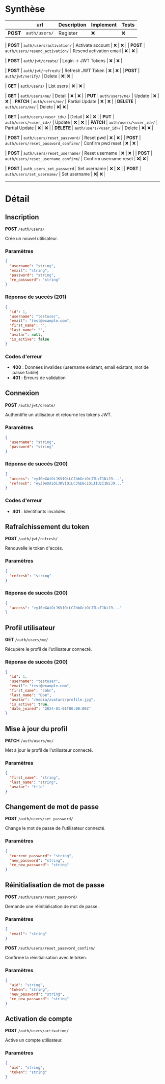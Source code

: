 # Synthèse

|  | url | Description | Implement | Tests |
| --- | --- | --- | --- | --- |
| **POST**	 | `auth/users/` | Register | ❌ | ❌ |

| **POST** | `auth/users/activation/` | Activate account | ❌ | ❌ |
| **POST**	 | `auth/users/resend_activation/` | Resend activation email | ❌ | ❌ |

| **POST** | `auth/jwt/create/` | Login -> JWT Tokens | ❌ | ❌ |

| **POST** | `auth/jwt/refresh/` | Refresh JWT Token | ❌ | ❌ |
| **POST** | `auth/jwt/verify/` | Delete | ❌| ❌ |

| **GET**	 | `auth/users/` | List users | ❌ | ❌ |

| **GET**	 | `auth/users/me/` | Detail | ❌ | ❌ |
| **PUT** | `auth/users/me/` | Update | ❌ | ❌ |
| **PATCH** | `auth/users/me/` | Partial Update | ❌ | ❌ |
| **DELETE** | `auth/users/me/` | Delete | ❌| ❌ |

| **GET**	 | `auth/users/<user_id>/` | Detail | ❌ | ❌ |
| **PUT** | `auth/users/<user_id>/` | Update | ❌ | ❌ |
| **PATCH** | `auth/users/<user_id>/` | Partial Update | ❌ | ❌ |
| **DELETE** | `auth/users/<user_id>/` | Delete | ❌| ❌ |

| **POST**	 | `auth/users/reset_password/` | Reset pwd | ❌ | ❌ |
| **POST** | `auth/users/reset_password_confirm/` | Confirm pwd reset | ❌ | ❌ |

| **POST** | `auth/users/reset_username/` | Reset username | ❌ | ❌ |
| **POST** | `auth/users/reset_username_confirm/` | Confirm username reset | ❌| ❌ |

| **POST** | `auth_users_set_password` | Set username | ❌ | ❌ |
| **POST** | `auth/users/set_username/` | Set username | ❌| ❌ |



---
# Détail


## Inscription

**POST** `/auth/users/`

Crée un nouvel utilisateur.

### Paramètres

```json
{
  "username": "string",
  "email": "string",
  "password": "string",
  "re_password": "string"
}
```

### Réponse de succès (201)

```json
{
  "id": 1,
  "username": "testuser",
  "email": "test@example.com",
  "first_name": "",
  "last_name": "",
  "avatar": null,
  "is_active": false
}
```

### Codes d'erreur

- **400** : Données invalides (username existant, email existant, mot de passe faible)
- **401** : Erreurs de validation

## Connexion

**POST** `/auth/jwt/create/`

Authentifie un utilisateur et retourne les tokens JWT.

### Paramètres

```json
{
  "username": "string",
  "password": "string"
}
```

### Réponse de succès (200)

```json
{
  "access": "eyJ0eXAiOiJKV1QiLCJhbGciOiJIUzI1NiJ9...",
  "refresh": "eyJ0eXAiOiJKV1QiLCJhbGciOiJIUzI1NiJ9..."
}
```

### Codes d'erreur

- **401** : Identifiants invalides

## Rafraîchissement du token

**POST** `/auth/jwt/refresh/`

Renouvelle le token d'accès.

### Paramètres

```json
{
  "refresh": "string"
}
```

### Réponse de succès (200)

```json
{
  "access": "eyJ0eXAiOiJKV1QiLCJhbGciOiJIUzI1NiJ9..."
}
```

## Profil utilisateur

**GET** `/auth/users/me/`

Récupère le profil de l'utilisateur connecté.

### Réponse de succès (200)

```json
{
  "id": 1,
  "username": "testuser",
  "email": "test@example.com",
  "first_name": "John",
  "last_name": "Doe",
  "avatar": "/media/avatars/profile.jpg",
  "is_active": true,
  "date_joined": "2024-01-01T00:00:00Z"
}
```

## Mise à jour du profil

**PATCH** `/auth/users/me/`

Met à jour le profil de l'utilisateur connecté.

### Paramètres

```json
{
  "first_name": "string",
  "last_name": "string",
  "avatar": "file"
}
```

## Changement de mot de passe

**POST** `/auth/users/set_password/`

Change le mot de passe de l'utilisateur connecté.

### Paramètres

```json
{
  "current_password": "string",
  "new_password": "string",
  "re_new_password": "string"
}
```

## Réinitialisation de mot de passe

**POST** `/auth/users/reset_password/`

Demande une réinitialisation de mot de passe.

### Paramètres

```json
{
  "email": "string"
}
```

**POST** `/auth/users/reset_password_confirm/`

Confirme la réinitialisation avec le token.

### Paramètres

```json
{
  "uid": "string",
  "token": "string",
  "new_password": "string",
  "re_new_password": "string"
}
```

## Activation de compte

**POST** `/auth/users/activation/`

Active un compte utilisateur.

### Paramètres

```json
{
  "uid": "string",
  "token": "string"
}
```